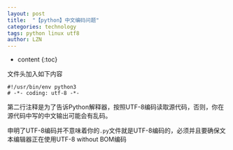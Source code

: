 ```yaml
---
layout: post
title:  "【python】中文编码问题" 
categories: technology
tags: python linux utf8
author: LZN
---
```


* content
{:toc}

文件头加入如下内容
<pre><code class="ruby"><span class="comment">#!/usr/bin/env python3</span>
<span class="comment"># -*- coding: utf-8 -*-</span>
</code></pre>
第二行注释是为了告诉Python解释器，按照UTF-8编码读取源代码，否则，你在源代码中写的中文输出可能会有乱码。

申明了UTF-8编码并不意味着你的<code>.py</code>文件就是UTF-8编码的，必须并且要确保文本编辑器正在使用UTF-8 without BOM编码
